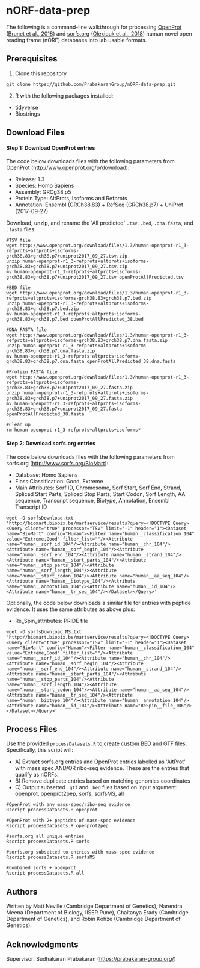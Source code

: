 # nORF-data-prep
The following is a command-line walkthrough for processing [OpenProt](http://www.openprot.org/) ([Brunet et al., 2018](https://doi.org/10.1093/nar/gky936)) and [sorfs.org](http://www.sorfs.org/) ([Olexiouk et al., 2018](https://doi.org/10.1093/nar/gkx1130)) human novel open reading frame (nORF) databases into lab usable formats.

## Prerequisites
1. Clone this repository
```
git clone https://github.com/PrabakaranGroup/nORF-data-prep.git
```
2. R with the following packages installed:
* tidyverse
* Biostrings

## Download Files

#### Step 1: Download OpenProt entries

The code below downloads files with the following parameters from OpenProt (http://www.openprot.org/p/download):
* Release: 1.3
* Species: Homo Sapiens
* Assembly: GRCg38.p5
* Protein Type: AltProts, Isoforms and Refprots
* Annotation: Ensembl (GRCh38.83) + RefSeq (GRCh38.p7) + UniProt (2017-09-27)

Download, unzip, and rename the 'All predicted' `.tsv`, `.bed`, `.dna.fasta`, and `.fasta` files:
```
#TSV file
wget http://www.openprot.org/download/files/1.3/human-openprot-r1_3-refprots+altprots+isoforms-grch38.83+grch38.p7+uniprot2017_09_27.tsv.zip
unzip human-openprot-r1_3-refprots+altprots+isoforms-grch38.83+grch38.p7+uniprot2017_09_27.tsv.zip
mv human-openprot-r1_3-refprots+altprots+isoforms-grch38.83+grch38.p7+uniprot2017_09_27.tsv openProtAllPredicted.tsv

#BED file
wget http://www.openprot.org/download/files/1.3/human-openprot-r1_3-refprots+altprots+isoforms-grch38.83+grch38.p7.bed.zip
unzip human-openprot-r1_3-refprots+altprots+isoforms-grch38.83+grch38.p7.bed.zip
mv human-openprot-r1_3-refprots+altprots+isoforms-grch38.83+grch38.p7.bed openProtAllPredicted_38.bed

#DNA FASTA file
wget http://www.openprot.org/download/files/1.3/human-openprot-r1_3-refprots+altprots+isoforms-grch38.83+grch38.p7.dna.fasta.zip
unzip human-openprot-r1_3-refprots+altprots+isoforms-grch38.83+grch38.p7.dna.fasta.zip
mv human-openprot-r1_3-refprots+altprots+isoforms-grch38.83+grch38.p7.dna.fasta openProtAllPredicted_38.dna.fasta

#Protein FASTA file
wget http://www.openprot.org/download/files/1.3/human-openprot-r1_3-refprots+altprots+isoforms-grch38.83+grch38.p7+uniprot2017_09_27.fasta.zip
unzip human-openprot-r1_3-refprots+altprots+isoforms-grch38.83+grch38.p7+uniprot2017_09_27.fasta.zip
mv human-openprot-r1_3-refprots+altprots+isoforms-grch38.83+grch38.p7+uniprot2017_09_27.fasta openProtAllPredicted_38.fasta

#Clean up
rm human-openprot-r1_3-refprots+altprots+isoforms*
```

#### Step 2: Download sorfs.org entries

The code below downloads files with the following parameters from sorfs.org (http://www.sorfs.org/BioMart):
* Database: Homo Sapiens
* Floss Classification: Good, Extreme
* Main Attributes: Sorf ID, Chromosome, Sorf Start, Sorf End, Strand, Spliced Start Parts, Spliced Stop Parts, Start Codon, Sorf Length, AA sequence, Transcript sequence, Biotype, Annotation, Ensembl Transcript ID
```
wget -O sorfsDownload.txt 'http://biomart.biobix.be/martservice/results?query=<!DOCTYPE Query><Query client="true" processor="TSV" limit="-1" header="1"><Dataset name="BioMart" config="Human"><Filter name="human__classification_104" value="Extreme,Good" filter_list=""/><Attribute name="human__sorf_id_104"/><Attribute name="human__chr_104"/><Attribute name="human__sorf_begin_104"/><Attribute name="human__sorf_end_104"/><Attribute name="human__strand_104"/><Attribute name="human__start_parts_104"/><Attribute name="human__stop_parts_104"/><Attribute name="human__sorf_length_104"/><Attribute name="human__start_codon_104"/><Attribute name="human__aa_seq_104"/><Attribute name="human__biotype_104"/><Attribute name="human__annotation_104"/><Attribute name="human__id_104"/><Attribute name="human__tr_seq_104"/></Dataset></Query>'
```
Optionally, the code below downloads a similar file for entries with peptide evidence. It uses the same attributes as above plus:
* Re_Spin_attributes: PRIDE file
```
wget -O sorfsDownload_MS.txt 'http://biomart.biobix.be/martservice/results?query=<!DOCTYPE Query><Query client="true" processor="TSV" limit="-1" header="1"><Dataset name="BioMart" config="Human"><Filter name="human__classification_104" value="Extreme,Good" filter_list=""/><Attribute name="human__sorf_id_104"/><Attribute name="human__chr_104"/><Attribute name="human__sorf_begin_104"/><Attribute name="human__sorf_end_104"/><Attribute name="human__strand_104"/><Attribute name="human__start_parts_104"/><Attribute name="human__stop_parts_104"/><Attribute name="human__sorf_length_104"/><Attribute name="human__start_codon_104"/><Attribute name="human__aa_seq_104"/><Attribute name="human__tr_seq_104"/><Attribute name="human__biotype_104"/><Attribute name="human__annotation_104"/><Attribute name="human__id_104"/><Attribute name="ReSpin__file_106"/></Dataset></Query>'
```


## Process Files

Use the provided `processDatasets.R` to create custom BED and GTF files. 
Specifically, this script will:
 * A) Extract sorfs.org entries and OpenProt entries labelled as 'AltProt' with mass spec AND/OR ribo-seq evidence. These are the entries that qualify as nORFs.
 * B) Remove duplicate entries based on matching genomics coordinates
 * C) Output subsetted `.gtf` and `.bed` files based on input argument: openprot, openprot2pep, sorfs, sorfsMS, all

```
#OpenProt with any mass-spec/ribo-seq evidence
Rscript processDatasets.R openprot

#OpenProt with 2+ peptides of mass-spec evidence
Rscript processDatasets.R openprot2pep

#sorfs.org all unique entries
Rscript processDatasets.R sorfs

#sorfs.org subsetted to entries with mass-spec evidence
Rscript processDatasets.R sorfsMS

#Combined sorfs + openprot
Rscript processDatasets.R all

```

## Authors

Written by Matt Neville (Cambridge Department of Genetics), Narendra Meena (Department of Biology, IISER Pune), Chaitanya Erady (Cambridge Department of Genetics), and Robin Kohze (Cambridge Department of Genetics).

## Acknowledgments
Supervisor: Sudhakaran Prabakaran (https://prabakaran-group.org/)
